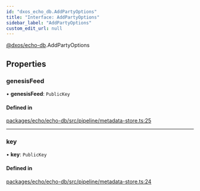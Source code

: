 ```yaml
---
id: "dxos_echo_db.AddPartyOptions"
title: "Interface: AddPartyOptions"
sidebar_label: "AddPartyOptions"
custom_edit_url: null
---
```


[@dxos/echo-db](../modules/dxos_echo_db.md).AddPartyOptions

## Properties

### genesisFeed

• **genesisFeed**: `PublicKey`

#### Defined in

[packages/echo/echo-db/src/pipeline/metadata-store.ts:25](https://github.com/dxos/protocols/blob/6f4c34af3/packages/echo/echo-db/src/pipeline/metadata-store.ts#L25)

___

### key

• **key**: `PublicKey`

#### Defined in

[packages/echo/echo-db/src/pipeline/metadata-store.ts:24](https://github.com/dxos/protocols/blob/6f4c34af3/packages/echo/echo-db/src/pipeline/metadata-store.ts#L24)
